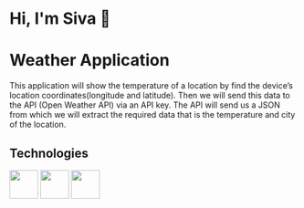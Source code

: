 


# Hi, I'm Siva 👋

# Weather Application
This application will show the temperature of a location by find the device’s location coordinates(longitude and latitude). Then we will send this data to the API  (Open Weather API) via an API key. The API will send us a JSON from which we will extract the required data that is the temperature and city of the location.


## Technologies

<img width="50px" src="https://ik.imagekit.io/ybyfbcvb8/html-5.png?updatedAt=1692968478517"/> <img width="50px" src="https://ik.imagekit.io/ybyfbcvb8/css-3.png?updatedAt=1692968478430"/> <img width="50px" src="https://ik.imagekit.io/ybyfbcvb8/js.png?updatedAt=1692968478459"/>





